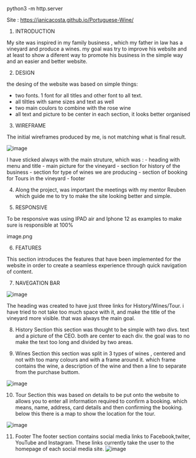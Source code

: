 python3 -m http.server

Site : https://janicacosta.github.io/Portuguese-Wine/


1. INTRODUCTION
 
 My site was inspired in my family business , which my father in law has a vineyard and produce a wines. my goal was try to improve his website and at least to show a diferent way to promote his business in the simple way and an easier and better website.
 
 2. DESIGN
 
 the desing of the website was based on simple things:
  - two fonts. 1 font for all titles and other font to all text.
  - all tiltles with same sizes and text as well
  - two main coulors to combine with the rose wine
  - all text and picture to be center in each section, it looks better organised


3. WIREFRAME

The initial wireframes produced by me, is not matching what is final result.

![image](https://user-images.githubusercontent.com/117991189/215292942-37355a91-56ed-42a2-96e2-36da91470634.png)



I have sticked always with the main struture, which was :
      - heading with menu and title 
      - main picture for the vineyard
      - section for history of the business 
      - section for type of wines we are producing 
      - section of booking for Tours in the vineyard
      - footer 
    
4. Along the project, was important the meetings with my mentor Reuben which guide me to try to make the site looking better and simple.

5. RESPONSIVE

To be responsive was using IPAD air and Iphone 12 as examples to make sure is responsible at 100%

image.png

6. FEATURES

This section introduces the features that have been implemented for the website in order to create a seamless experience through quick navigation of content.

7. NAVEGATION BAR

![image](https://user-images.githubusercontent.com/117991189/215293173-ed66b6f5-ac12-45cd-98f6-2486115ac6d9.png)


The heading was created to have just three links for History/Wines/Tour. i have tried to not take too much space with it, and make the title of the vineyard more visible. that was always the main goal.

8. History Section
this section was thought to be simple with two divs. text and a picture of the CEO. both are center to each div. the goal was to no make the text too long and divided by two areas.

9. Wines Section
this section was split in 3 types of wines , centered and not with too many colours and with a frame around it. which frame contains the wine, a description of the wine and then a line to separate from the purchase buttom.

![image](https://user-images.githubusercontent.com/117991189/215293802-4b480c58-a28a-47ae-960d-66b538e2ee5b.png)


10. Tour Section
this was based on details to be put onto the website to allows you to enter all information required to confirm a booking. which means, name, address, card details and then confirming the booking. below this there is a map to show the location for the tour.

![image](https://user-images.githubusercontent.com/117991189/215293872-7e6d22b7-cc21-4c14-9b95-e8b0a22642e2.png)


11. Footer
The footer section contains social media links to Facebook,twiter,  YouTube and Instagram. These links currently take the user to the homepage of each social media site.
![image](https://user-images.githubusercontent.com/117991189/215293927-2fca0332-3eec-415a-9025-0ffdf12040bc.png)



